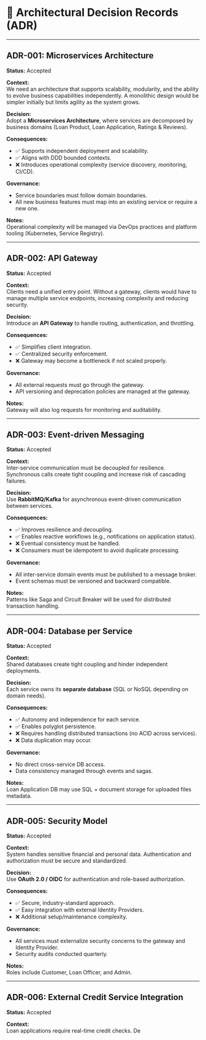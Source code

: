 # 📝 Architectural Decision Records (ADR)

---

## ADR-001: Microservices Architecture
**Status:** Accepted

**Context:**  
We need an architecture that supports scalability, modularity, and the ability to evolve business capabilities independently. A monolithic design would be simpler initially but limits agility as the system grows.

**Decision:**  
Adopt a **Microservices Architecture**, where services are decomposed by business domains (Loan Product, Loan Application, Ratings & Reviews).

**Consequences:**
- ✅ Supports independent deployment and scalability.
- ✅ Aligns with DDD bounded contexts.
- ❌ Introduces operational complexity (service discovery, monitoring, CI/CD).

**Governance:**
- Service boundaries must follow domain boundaries.
- All new business features must map into an existing service or require a new one.

**Notes:**  
Operational complexity will be managed via DevOps practices and platform tooling (Kubernetes, Service Registry).

---

## ADR-002: API Gateway
**Status:** Accepted

**Context:**  
Clients need a unified entry point. Without a gateway, clients would have to manage multiple service endpoints, increasing complexity and reducing security.

**Decision:**  
Introduce an **API Gateway** to handle routing, authentication, and throttling.

**Consequences:**
- ✅ Simplifies client integration.
- ✅ Centralized security enforcement.
- ❌ Gateway may become a bottleneck if not scaled properly.

**Governance:**
- All external requests must go through the gateway.
- API versioning and deprecation policies are managed at the gateway.

**Notes:**  
Gateway will also log requests for monitoring and auditability.

---

## ADR-003: Event-driven Messaging
**Status:** Accepted

**Context:**  
Inter-service communication must be decoupled for resilience. Synchronous calls create tight coupling and increase risk of cascading failures.

**Decision:**  
Use **RabbitMQ/Kafka** for asynchronous event-driven communication between services.

**Consequences:**
- ✅ Improves resilience and decoupling.
- ✅ Enables reactive workflows (e.g., notifications on application status).
- ❌ Eventual consistency must be handled.
- ❌ Consumers must be idempotent to avoid duplicate processing.

**Governance:**
- All inter-service domain events must be published to a message broker.
- Event schemas must be versioned and backward compatible.

**Notes:**  
Patterns like Saga and Circuit Breaker will be used for distributed transaction handling.

---

## ADR-004: Database per Service
**Status:** Accepted

**Context:**  
Shared databases create tight coupling and hinder independent deployments.

**Decision:**  
Each service owns its **separate database** (SQL or NoSQL depending on domain needs).

**Consequences:**
- ✅ Autonomy and independence for each service.
- ✅ Enables polyglot persistence.
- ❌ Requires handling distributed transactions (no ACID across services).
- ❌ Data duplication may occur.

**Governance:**
- No direct cross-service DB access.
- Data consistency managed through events and sagas.

**Notes:**  
Loan Application DB may use SQL + document storage for uploaded files metadata.

---

## ADR-005: Security Model
**Status:** Accepted

**Context:**  
System handles sensitive financial and personal data. Authentication and authorization must be secure and standardized.

**Decision:**  
Use **OAuth 2.0 / OIDC** for authentication and role-based authorization.

**Consequences:**
- ✅ Secure, industry-standard approach.
- ✅ Easy integration with external Identity Providers.
- ❌ Additional setup/maintenance complexity.

**Governance:**
- All services must externalize security concerns to the gateway and Identity Provider.
- Security audits conducted quarterly.

**Notes:**  
Roles include Customer, Loan Officer, and Admin.

---

## ADR-006: External Credit Service Integration
**Status:** Accepted

**Context:**  
Loan applications require real-time credit checks. De
